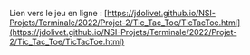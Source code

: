 Lien vers le jeu en ligne : 
[https://jdolivet.github.io/NSI-Projets/Terminale/2022/Projet-2/Tic_Tac_Toe/TicTacToe.html](https://jdolivet.github.io/NSI-Projets/Terminale/2022/Projet-2/Tic_Tac_Toe/TicTacToe.html)

